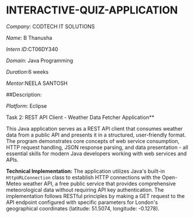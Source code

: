 # INTERACTIVE-QUIZ-APPLICATION

*Company*: CODTECH IT SOLUTIONS

*Name*: B Thanusha

*Intern ID*:CT06DY340

*Domain*: Java Programming

*Duration*:6 weeks

*Mentor*:NEELA SANTOSH

##Description:

*Platform*: Eclipse

Task 2: REST API Client - Weather Data Fetcher Application**

This Java application serves as a REST API client that consumes weather data from a public API and presents it in a structured, user-friendly format. The program demonstrates core concepts of web service consumption, HTTP request handling, JSON response parsing, and data presentation - all essential skills for modern Java developers working with web services and APIs.

**Technical Implementation:**
The application utilizes Java's built-in `HttpURLConnection` class to establish HTTP connections with the Open-Meteo weather API, a free public service that provides comprehensive meteorological data without requiring API key authentication. The implementation follows RESTful principles by making a GET request to the API endpoint configured with specific parameters for London's geographical coordinates (latitude: 51.5074, longitude: -0.1278).
